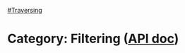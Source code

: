 [#Traversing](?/traversing.md)

# Category: Filtering ([API doc](https://api.jquery.com/category/traversing/filtering/))

<style>
th { text-align: left; font-style: italic; }
tr td:nth-child(1) { width: 15%; font-weight: bold; }
tr td:nth-child(2) { width: 75%; }
td {
  vertical-align: top;
}
</style>
